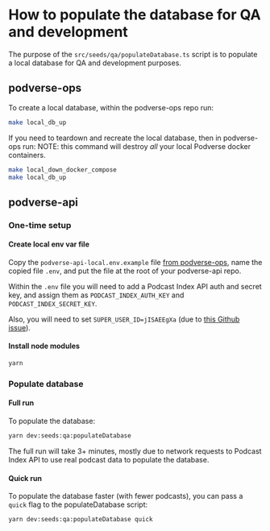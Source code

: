 # How to populate the database for QA and development

The purpose of the `src/seeds/qa/populateDatabase.ts` script is to populate a local database for QA and development purposes.

## podverse-ops

To create a local database, within the podverse-ops repo run:

```bash
make local_db_up
```

If you need to teardown and recreate the local database, then in podverse-ops run:
NOTE: this command will destroy _all_ your local Podverse docker containers.

```bash
make local_down_docker_compose
make local_db_up
```

## podverse-api

### One-time setup

#### Create local env var file

Copy the `podverse-api-local.env.example` file [from podverse-ops](https://github.com/podverse/podverse-ops/blob/master/config/podverse-api-local.env.example), name the copied file `.env`, and put the file at the root of your podverse-api repo.

Within the `.env` file you will need to add a Podcast Index API auth and secret key, and assign them as `PODCAST_INDEX_AUTH_KEY` and `PODCAST_INDEX_SECRET_KEY`.

Also, you will need to set `SUPER_USER_ID=jISAEEgXa` (due to [this Github issue](https://github.com/podverse/podverse-api/issues/569)).

#### Install node modules

```bash
yarn
```

### Populate database

#### Full run

To populate the database:

```bash
yarn dev:seeds:qa:populateDatabase
```

The full run will take 3+ minutes, mostly due to network requests to Podcast Index API to use real podcast data to populate the database.

#### Quick run

To populate the database faster (with fewer podcasts), you can pass a `quick` flag to the populateDatabase script:

```bash
yarn dev:seeds:qa:populateDatabase quick
```
